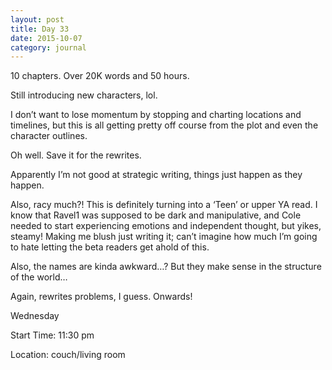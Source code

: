 ```yaml
---
layout: post
title: Day 33
date: 2015-10-07
category: journal
---
```


10 chapters. Over 20K words and 50 hours. 

Still introducing new characters, lol. 

I don’t want to lose momentum by stopping and charting locations and timelines, but this is all getting pretty off course from the plot and even the character outlines. 

Oh well. Save it for the rewrites. 

Apparently I’m not good at strategic writing, things just happen as they happen. 

Also, racy much?! This is definitely turning into a ‘Teen’ or upper YA read. I know that Ravel1 was supposed to be dark and manipulative, and Cole needed to start experiencing emotions and independent thought, but yikes, steamy! Making me blush just writing it; can’t imagine how much I’m going to hate letting the beta readers get ahold of this. 

Also, the names are kinda awkward…? But they make sense in the structure of the world… 

Again, rewrites problems, I guess. Onwards!


Wednesday

Start Time: 11:30 pm

Location: couch/living room
